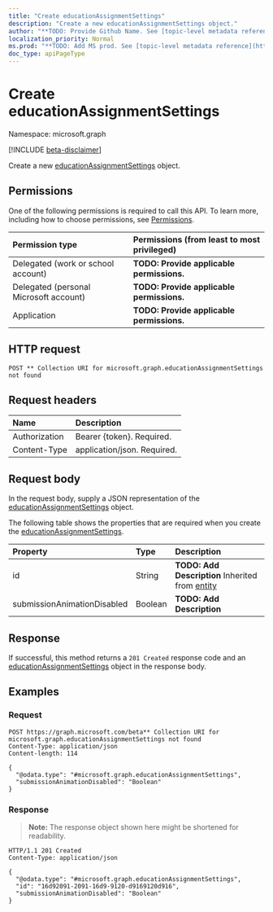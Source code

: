 ```yaml
---
title: "Create educationAssignmentSettings"
description: "Create a new educationAssignmentSettings object."
author: "**TODO: Provide Github Name. See [topic-level metadata reference](https://msgo.azurewebsites.net/add/document/guidelines/metadata.html#topic-level-metadata)**"
localization_priority: Normal
ms.prod: "**TODO: Add MS prod. See [topic-level metadata reference](https://msgo.azurewebsites.net/add/document/guidelines/metadata.html#topic-level-metadata)**"
doc_type: apiPageType
---
```


# Create educationAssignmentSettings
Namespace: microsoft.graph

[!INCLUDE [beta-disclaimer](../../includes/beta-disclaimer.md)]

Create a new [educationAssignmentSettings](../resources/educationassignmentsettings.md) object.

## Permissions
One of the following permissions is required to call this API. To learn more, including how to choose permissions, see [Permissions](/graph/permissions-reference).

|Permission type|Permissions (from least to most privileged)|
|:---|:---|
|Delegated (work or school account)|**TODO: Provide applicable permissions.**|
|Delegated (personal Microsoft account)|**TODO: Provide applicable permissions.**|
|Application|**TODO: Provide applicable permissions.**|

## HTTP request

<!-- {
  "blockType": "ignored"
}
-->
``` http
POST ** Collection URI for microsoft.graph.educationAssignmentSettings not found
```

## Request headers
|Name|Description|
|:---|:---|
|Authorization|Bearer {token}. Required.|
|Content-Type|application/json. Required.|

## Request body
In the request body, supply a JSON representation of the [educationAssignmentSettings](../resources/educationassignmentsettings.md) object.

The following table shows the properties that are required when you create the [educationAssignmentSettings](../resources/educationassignmentsettings.md).

|Property|Type|Description|
|:---|:---|:---|
|id|String|**TODO: Add Description** Inherited from [entity](../resources/entity.md)|
|submissionAnimationDisabled|Boolean|**TODO: Add Description**|



## Response

If successful, this method returns a `201 Created` response code and an [educationAssignmentSettings](../resources/educationassignmentsettings.md) object in the response body.

## Examples

### Request
<!-- {
  "blockType": "request",
  "name": "create_educationassignmentsettings_from_"
}
-->
``` http
POST https://graph.microsoft.com/beta** Collection URI for microsoft.graph.educationAssignmentSettings not found
Content-Type: application/json
Content-length: 114

{
  "@odata.type": "#microsoft.graph.educationAssignmentSettings",
  "submissionAnimationDisabled": "Boolean"
}
```


### Response
>**Note:** The response object shown here might be shortened for readability.
<!-- {
  "blockType": "response",
  "truncated": true,
  "@odata.type": "microsoft.graph.educationAssignmentSettings"
}
-->
``` http
HTTP/1.1 201 Created
Content-Type: application/json

{
  "@odata.type": "#microsoft.graph.educationAssignmentSettings",
  "id": "16d92091-2091-16d9-9120-d9169120d916",
  "submissionAnimationDisabled": "Boolean"
}
```

